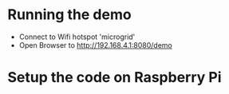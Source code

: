

# Running the demo

* Connect to Wifi hotspot 'microgrid'
* Open Browser to http://192.168.4.1:8080/demo

# Setup the code on Raspberry Pi

